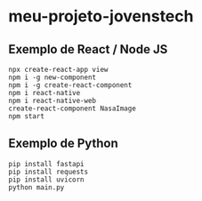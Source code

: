 # meu-projeto-jovenstech
## Exemplo de React / Node JS
```
npx create-react-app view
npm i -g new-component
npm i -g create-react-component
npm i react-native
npm i react-native-web
create-react-component NasaImage
npm start
```

## Exemplo de Python
```
pip install fastapi
pip install requests
pip install uvicorn
python main.py
```